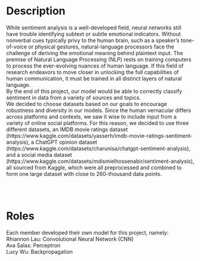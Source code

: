 <h1>Description</h1>
<p>While sentiment analysis is a well-developed field, neural networks still have trouble identifying subtext or subtle emotional indicators. Without nonverbal cues typically privy to the human brain, such as a speaker’s tone-of-voice or physical gestures, natural-language processors face the challenge of deriving the emotional meaning behind plaintext input. The premise of Natural Language Processing (NLP) rests on training computers to process the ever-evolving nuances of human language. If this field of research endeavors to move closer in unlocking the full capabilities of human communication, it must be trained in all distinct layers of natural language.<br>By the end of this project, our model would be able to correctly classify sentiment in data  from a variety of sources and topics.<br>We decided to choose datasets based on our goals to encourage robustness and diversity in our models.  Since the human vernacular differs across platforms and contexts, we saw it wise to include input from a variety of online social platforms. For this reason, we decided to use three different datasets, an IMDB movie ratings dataset (https://www.kaggle.com/datasets/yasserh/imdb-movie-ratings-sentiment-analysis), a ChatGPT opinion dataset (https://www.kaggle.com/datasets/charunisa/chatgpt-sentiment-analysis), and a social media dataset (https://www.kaggle.com/datasets/mdismielhossenabir/sentiment-analysis), all sourced from Kaggle, which were all preprocessed and combined to form one large dataset with close to 260-thousand data points.</p>
<br><br>
<h1>Roles</h1>
<p>Each member developed their own model for this project, namely:<br>Rhiannon Lau: Convolutional Neural Network (CNN)<br>Ava Salas: Perceptron<br>Lucy Wu: Backpropagation</p>
